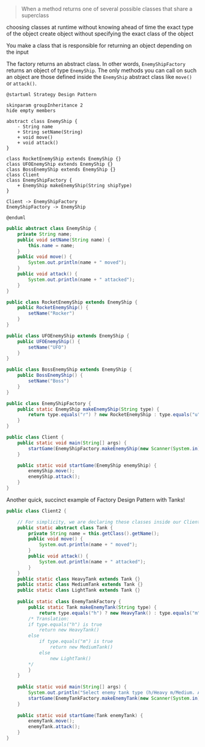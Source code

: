>When a method returns one of several possible classes that share a superclass

choosing classes at runtime without knowing ahead of time the exact type of the object
create object without specifying the exact class of the object

You make a class that is responsible for returning an object depending on the input

The factory returns an abstract class. In other words, `EnemyShipFactory` returns an object of type `EnemyShip`. The only methods you can call on such an object are those defined inside the `EnemyShip` abstract class like `move()` or `attack()`.

```plantuml
@startuml Strategy Design Pattern

skinparam groupInheritance 2
hide empty members

abstract class EnemyShip {
	- String name
	+ String setName(String)
	+ void move()
	+ void attack()
}

class RocketEnemyShip extends EnemyShip {}
class UFOEnemyShip extends EnemyShip {}
class BossEnemyShip extends EnemyShip {}
class Client
class EnemyShipFactory {
	+ EnemyShip makeEnemyShip(String shipType)
}

Client -> EnemyShipFactory
EnemyShipFactory -> EnemyShip

@enduml
```

```java
public abstract class EnemyShip {
	private String name;
	public void setName(String name) {
		this.name = name;
	}
	public void move() {
		System.out.println(name + " moved");
	}
	public void attack() {
		System.out.println(name + " attacked");
	}
}

public class RocketEnemyShip extends EnemyShip {
	public RocketEnemyShip() {
		setName("Rocker")
	}
}

public class UFOEnemyShip extends EnemyShip {
	public UFOEnemyShip() {
		setName("UFO")
	}
}

public class BossEnemyShip extends EnemyShip {
	public BossEnemyShip() {
		setName("Boss")
	}
}

public class EnemyShipFactory {
	public static EnemyShip makeEnemyShip(String type) {
		return type.equals("r") ? new RocketEnemyShip : type.equals("u") ? new UFOEnemyShip : new BossEnemyShip();
	}
}

public class Client {
	public static void main(String[] args) {
		startGame(EnemyShipFactory.makeEnemyShip(new Scanner(System.in).nextLine().toLowerCase().substring(0, 1)));
	}

	public static void startGame(EnemyShip enemyShip) {
		enemyShip.move();
		enemyShip.attack();
	}
}

```




Another quick, succinct example of Factory Design Pattern with Tanks!
```java
public class Client2 {

	// For simplicity, we are declaring these classes inside our Client class, which has the main() method. Since main() is static, we can only reference static variables/methods inside it. So we must declare these inner classes as static.
    public static abstract class Tank {  
        private String name = this.getClass().getName();  
        public void move() {  
            System.out.println(name + " moved");  
        }  
        public void attack() {  
            System.out.println(name + " attacked");  
        }  
    }  
    public static class HeavyTank extends Tank {}  
    public static class MediumTank extends Tank {}  
    public static class LightTank extends Tank {}  
  
    public static class EnemyTankFactory {  
        public static Tank makeEnemyTank(String type) {  
            return type.equals("h") ? new HeavyTank() : type.equals("m") ? new MediumTank() : new LightTank();  
        /* Translation:
        if type.equals("h") is true
	        return new HeavyTank()
	    else
		    if type.equals("m") is true
			    return new MediumTank()
			else
				new LightTank()
        */
        }  
    }  
  
    public static void main(String[] args) {  
        System.out.println("Select enemy tank type (h/Heavy m/Medium. All other input selects Light)");  
        startGame(EnemyTankFactory.makeEnemyTank(new Scanner(System.in).nextLine().toLowerCase().substring(0, 1)));  
    }  
  
    public static void startGame(Tank enemyTank) {  
        enemyTank.move();  
        enemyTank.attack();  
    }  
}
```

